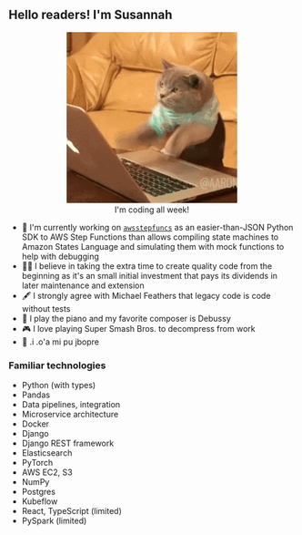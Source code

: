 ## Hello readers! I'm Susannah

<p align="center">
  <img src="assets/coding_cat.gif"><br />
  I'm coding all week!
</p>

- 🔭 I'm currently working on [`awsstepfuncs`](https://github.com/suzil/awsstepfuncs) as an easier-than-JSON Python SDK to AWS Step Functions than allows compiling state machines to Amazon States Language and simulating them with mock functions to help with debugging
- 👩‍💻 I believe in taking the extra time to create quality code from the beginning as it's an small initial investment that pays its dividends in later maintenance and extension
- 🖋️ I strongly agree with Michael Feathers that legacy code is code without tests
- 🎹 I play the piano and my favorite composer is Debussy
- 🎮 I love playing Super Smash Bros. to decompress from work
- 🤖 .i .o'a mi pu jbopre

### Familiar technologies

- Python (with types)
- Pandas
- Data pipelines, integration
- Microservice architecture
- Docker
- Django
- Django REST framework
- Elasticsearch
- PyTorch
- AWS EC2, S3
- NumPy
- Postgres
- Kubeflow
- React, TypeScript (limited)
- PySpark (limited)
